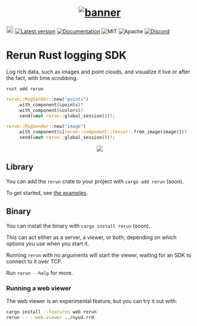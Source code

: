 <h1 align="center">
  <a href="https://www.rerun.io/">
    <img alt="banner" src="https://user-images.githubusercontent.com/1148717/218142418-1d320929-6b7a-486e-8277-fbeef2432529.png">
  </a>
</h1>

[<img alt="github" src="https://img.shields.io/badge/github-emilk/egui-8da0cb?logo=github" height="20">](https://github.com/emilk/egui)
[![Latest version](https://img.shields.io/crates/v/re_ws_comms.svg)](https://crates.io/crates/re_ws_comms)
[![Documentation](https://docs.rs/re_ws_comms/badge.svg)](https://docs.rs/re_ws_comms)
![MIT](https://img.shields.io/badge/license-MIT-blue.svg)
![Apache](https://img.shields.io/badge/license-Apache-blue.svg)
[![Discord](https://img.shields.io/discord/900275882684477440?label=Rerun%20Community%20Discord)](https://discord.gg/Gcm8BbTaAj)

# Rerun Rust logging SDK
Log rich data, such as images and point clouds, and visualize it live or after the fact, with time scrubbing.

`rust add rerun`

``` rust
rerun::MsgSender::new("points")
    .with_component(&points)?
    .with_component(&colors)?
    .send(&mut rerun::global_session())?;

rerun::MsgSender::new("image")
    .with_component(&[rerun::component::Tensor::from_image(image)])?
    .send(&mut rerun::global_session())?;
```

<p align="center">
<img src="https://user-images.githubusercontent.com/1148717/218265704-1863c270-1422-48fe-9009-d67f8133c4cc.gif">
</p>

## Library
You can add the `rerun` crate to your project with `cargo add rerun` (soon).
<!-- TODO(#1161): remove the (soon) -->

To get started, see [the examples](https://github.com/rerun-io/rerun/tree/main/examples/rust).
<!-- TODO(#1161): update link to point to the rust examples -->

## Binary
You can install the binary with `cargo install rerun` (soon).
<!-- TODO(#1161): remove the (soon) -->

This can act either as a server, a viewer, or both, depending on which options you use when you start it.

Running `rerun` with no arguments will start the viewer, waiting for an SDK to connect to it over TCP.

Run `rerun --help` for more.


### Running a web viewer
The web viewer is an experimental feature, but you can try it out with:

```sh
cargo install --features web rerun
rerun -- --web-viewer ../nyud.rrd
```
